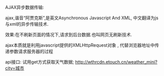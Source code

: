 AJAX异步数据传输:

ajax,谐音“阿贾克斯”,是英文Asynchronous Javascript And XML,
中文翻译为js与xml的异步传输技术.

效果:在不刷新页面的情况下,请求到后台数据.也叫网页无刷新技术.

ajax本质就是利用javascript提供的XMLHttpRequest对象 , 
代替浏览器地址中传递参数请求服务器的过程


api接口: 试用get方式获取天气数据;
http://wthrcdn.etouch.cn/weather_mini?city=城市  